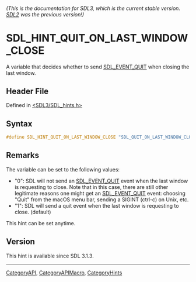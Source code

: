 ###### (This is the documentation for SDL3, which is the current stable version. [SDL2](https://wiki.libsdl.org/SDL2/) was the previous version!)
# SDL_HINT_QUIT_ON_LAST_WINDOW_CLOSE

A variable that decides whether to send [SDL_EVENT_QUIT](SDL_EVENT_QUIT) when closing the last window.

## Header File

Defined in [<SDL3/SDL_hints.h>](https://github.com/libsdl-org/SDL/blob/main/include/SDL3/SDL_hints.h)

## Syntax

```c
#define SDL_HINT_QUIT_ON_LAST_WINDOW_CLOSE "SDL_QUIT_ON_LAST_WINDOW_CLOSE"
```

## Remarks

The variable can be set to the following values:

- "0": SDL will not send an [SDL_EVENT_QUIT](SDL_EVENT_QUIT) event when the
  last window is requesting to close. Note that in this case, there are
  still other legitimate reasons one might get an
  [SDL_EVENT_QUIT](SDL_EVENT_QUIT) event: choosing "Quit" from the macOS
  menu bar, sending a SIGINT (ctrl-c) on Unix, etc.
- "1": SDL will send a quit event when the last window is requesting to
  close. (default)

This hint can be set anytime.

## Version

This hint is available since SDL 3.1.3.

----
[CategoryAPI](CategoryAPI), [CategoryAPIMacro](CategoryAPIMacro), [CategoryHints](CategoryHints)


